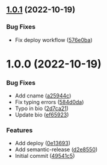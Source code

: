 ## [1.0.1](https://github.com/nikorablin/nikorablin.github.io/compare/v1.0.0...v1.0.1) (2022-10-19)


### Bug Fixes

* Fix deploy workflow ([576e0ba](https://github.com/nikorablin/nikorablin.github.io/commit/576e0ba776d7afd8629220fa0028d12354ad4234))

# 1.0.0 (2022-10-19)


### Bug Fixes

* Add cname ([a25944c](https://github.com/nikorablin/nikorablin.github.io/commit/a25944c08c2610f845b4709b1fe7550b1ee02df5))
* Fix typing errors ([584d0da](https://github.com/nikorablin/nikorablin.github.io/commit/584d0daedddf9ca6aa2796f319f20c50fbcd4299))
* Typo in bio ([2d7ca21](https://github.com/nikorablin/nikorablin.github.io/commit/2d7ca218ff8b02ce2bc735ce9e372bc08aa11b23))
* Update bio ([ef65923](https://github.com/nikorablin/nikorablin.github.io/commit/ef659239b57dee6a22f0c92947d3ccb5e021974e))


### Features

* Add deploy ([0e13693](https://github.com/nikorablin/nikorablin.github.io/commit/0e13693647cc62eb4c64aedb3159d3947959fd94))
* Add semantic-release ([d2e8550](https://github.com/nikorablin/nikorablin.github.io/commit/d2e85500e710d71f3fc09d215a57d5b7c4dcd42a))
* Initial commit ([49541c5](https://github.com/nikorablin/nikorablin.github.io/commit/49541c5970e0fd88f00f5cbb7fd44c3b6162bada))
